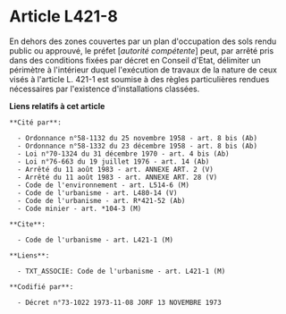 # Article L421-8

En dehors des zones couvertes par un plan d'occupation des sols rendu public ou approuvé, le préfet [*autorité compétente*]
peut, par arrêté pris dans des conditions fixées par décret en Conseil d'Etat, délimiter un périmètre à l'intérieur duquel
l'exécution de travaux de la nature de ceux visés à l'article L. 421-1 est soumise à des règles particulières rendues
nécessaires par l'existence d'installations classées.

**Liens relatifs à cet article**

	**Cité par**:

	  - Ordonnance n°58-1132 du 25 novembre 1958 - art. 8 bis (Ab)
	  - Ordonnance n°58-1332 du 23 décembre 1958 - art. 8 bis (Ab)
	  - Loi n°70-1324 du 31 décembre 1970 - art. 4 bis (Ab)
	  - Loi n°76-663 du 19 juillet 1976 - art. 14 (Ab)
	  - Arrêté du 11 août 1983 - art. ANNEXE ART. 2 (V)
	  - Arrêté du 11 août 1983 - art. ANNEXE ART. 28 (V)
	  - Code de l'environnement - art. L514-6 (M)
	  - Code de l'urbanisme - art. L480-14 (V)
	  - Code de l'urbanisme - art. R*421-52 (Ab)
	  - Code minier - art. *104-3 (M)

	**Cite**:

	  - Code de l'urbanisme - art. L421-1 (M)

	**Liens**:

	  - TXT_ASSOCIE: Code de l'urbanisme - art. L421-1 (M)

	**Codifié par**:

	  - Décret n°73-1022 1973-11-08 JORF 13 NOVEMBRE 1973
